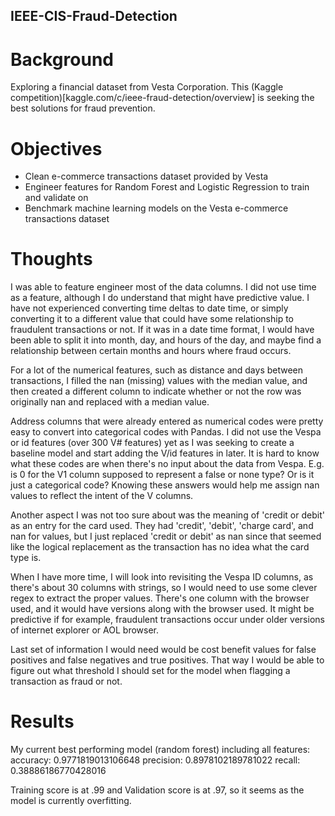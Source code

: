 ## IEEE-CIS-Fraud-Detection

# Background
Exploring a financial dataset from Vesta Corporation. This (Kaggle competition)[kaggle.com/c/ieee-fraud-detection/overview] is seeking the best solutions for fraud prevention.

# Objectives
- Clean e-commerce transactions dataset provided by Vesta
- Engineer features for Random Forest and Logistic Regression to train and validate on
- Benchmark machine learning models on the Vesta e-commerce transactions dataset

# Thoughts
I was able to feature engineer most of the data columns. I did not use time as a feature, although I do understand that might have predictive value. I have not experienced converting time deltas to date time, or simply converting it to a different value that could have some relationship to fraudulent transactions or not. If it was in a date time format, I would have been able to split it into month, day, and hours of the day, and maybe find a relationship between certain months and hours where fraud occurs.

For a lot of the numerical features, such as distance and days between transactions, I filled the nan (missing) values with the median value, and then created a different column to indicate whether or not the row was originally nan and replaced with a median value.

Address columns that were already entered as numerical codes were pretty easy to convert into categorical codes with Pandas.
I did not use the Vespa or id features (over 300 V# features) yet as I was seeking to create a baseline model and start adding the V/id features in later. It is hard to know what these codes are when there's no input about the data from Vespa. E.g. is 0 for the V1 column supposed to represent a false or none type? Or is it just a categorical code? Knowing these answers would help me assign nan values to reflect the intent of the V columns.

Another aspect I was not too sure about was the meaning of 'credit or debit' as an entry for the card used. They had 'credit', 'debit', 'charge card', and nan for values, but I just replaced 'credit or debit' as nan since that seemed like the logical replacement as the transaction has no idea what the card type is.

When I have more time, I will look into revisiting the Vespa ID columns, as there's about 30 columns with strings, so I would need to use some clever regex to extract the proper values. There's one column with the browser used, and it would have versions along with the browser used. It might be predictive if for example, fraudulent transactions occur under older versions of internet explorer or AOL browser.

Last set of information I would need would be cost benefit values for false positives and false negatives and true positives. That way I would be able to figure out what threshold I should set for the model when flagging a transaction as fraud or not. 

# Results
My current best performing model (random forest) including all features:
accuracy: 0.9771819013106648
precision: 0.8978102189781022
recall: 0.38886186770428016

Training score is at .99 and Validation score is at .97, so it seems as the model is currently overfitting.
